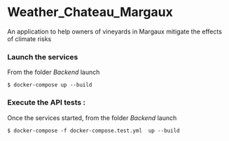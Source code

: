 # Weather_Chateau_Margaux
An application to help owners of vineyards in Margaux mitigate the effects of climate risks

### Launch the services

From the folder *Backend* launch

`$ docker-compose up --build`

### Execute the API tests : 
Once the services started, from the folder *Backend* launch

`$ docker-compose -f docker-compose.test.yml  up --build`